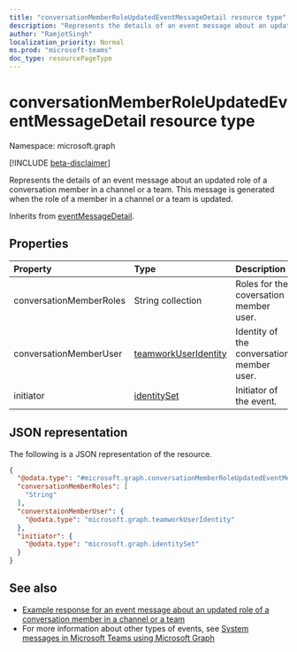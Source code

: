 ```yaml
---
title: "conversationMemberRoleUpdatedEventMessageDetail resource type"
description: "Represents the details of an event message about an updated role of a conversation member in a channel or a team."
author: "RamjotSingh"
localization_priority: Normal
ms.prod: "microsoft-teams"
doc_type: resourcePageType
---
```


# conversationMemberRoleUpdatedEventMessageDetail resource type

Namespace: microsoft.graph

[!INCLUDE [beta-disclaimer](../../includes/beta-disclaimer.md)]

Represents the details of an event message about an updated role of a conversation member in a channel or a team.
This message is generated when the role of a member in a channel or a team is updated.


Inherits from [eventMessageDetail](../resources/eventmessagedetail.md).

## Properties
|Property|Type|Description|
|:---|:---|:---|
|conversationMemberRoles|String collection|Roles for the coversation member user.|
|conversationMemberUser|[teamworkUserIdentity](../resources/teamworkuseridentity.md)|Identity of the conversation member user.|
|initiator|[identitySet](../resources/identityset.md)|Initiator of the event.|

## JSON representation
The following is a JSON representation of the resource.
<!-- {
  "blockType": "resource",
  "@odata.type": "microsoft.graph.conversationMemberRoleUpdatedEventMessageDetail",
  "baseType": "microsoft.graph.eventMessageDetail"
}
-->
``` json
{
  "@odata.type": "#microsoft.graph.conversationMemberRoleUpdatedEventMessageDetail",
  "conversationMemberRoles": [
    "String"
  ],
  "converstaionMemberUser": {
    "@odata.type": "microsoft.graph.teamworkUserIdentity"
  },
  "initiator": {
    "@odata.type": "microsoft.graph.identitySet"
  }
}
```


## See also
- [Example response for an event message about an updated role of a conversation member in a channel or a team](/graph/system-messages/#12-conversation-member-role-updated)
- For more information about other types of events, see [System messages in Microsoft Teams using Microsoft Graph](/graph/system-messages)